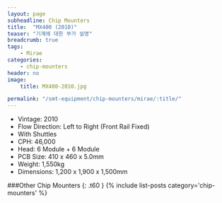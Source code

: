 ```yaml
---
layout: page
subheadline: Chip Mounters
title:  "MX400 (2010)"
teaser: "기계에 대한 부가 설명"
breadcrumb: true
tags:
    - Mirae
categories:
    - chip-mounters
header: no
image:
    title: MX400-2010.jpg

permalink: "/smt-equipment/chip-mounters/mirae/:title/"
---
```


- Vintage: 2010
- Flow Direction: Left to Right (Front Rail Fixed)
- With Shuttles
- CPH: 46,000
- Head: 6 Module + 6 Module
- PCB Size: 410 x 460 x 5.0mm
- Weight: 1,550kg
- Dimensions: 1,200 x 1,900 x 1,500mm

###Other Chip Mounters
{: .t60 }
{% include list-posts category='chip-mounters' %}
